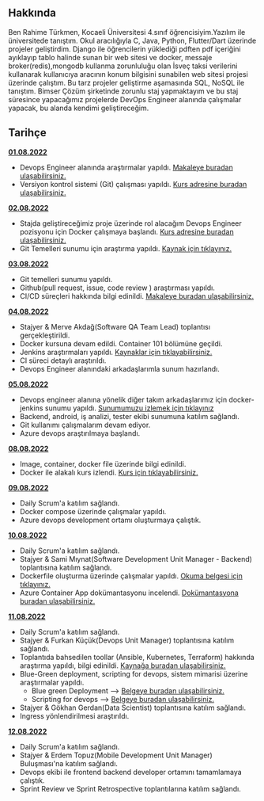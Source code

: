 ## Hakkında

Ben Rahime Türkmen, Kocaeli Üniversitesi 4.sınıf öğrencisiyim.Yazılım ile üniversitede tanıştım. Okul 
aracılığıyla C, Java, Python, Flutter/Dart üzerinde projeler geliştirdim. Django ile öğrencilerin yüklediği pdften pdf içeriğini ayıklayıp tablo halinde sunan bir web sitesi ve docker, messaje broker(redis),mongodb kullanma zorunluluğu olan İsveç taksi verilerini kullanarak kullanıcıya aracının konum bilgisini sunabilen web sitesi projesi üzerinde çalıştım. Bu tarz projeler geliştirme aşamasında SQL, NoSQL ile tanıştım. 
Bimser Çözüm şirketinde zorunlu staj yapmaktayım ve bu staj süresince yapacağımız projelerde DevOps Engineer alanında çalışmalar yapacak, bu alanda kendimi geliştireceğim.

## Tarihçe

[**01.08.2022**](https://github.com/bimser-intern/docs/issues/118)

- Devops Engineer alanında araştırmalar yapıldı. [Makaleye buradan ulaşabilirsiniz.](https://www.simplilearn.com/devops-engineer-job-description-article#devops_engineer_job_description)
- Versiyon kontrol sistemi (Git) çalışması yapıldı. [Kurs adresine buradan ulaşabilirsiniz.](https://www.btkakademi.gov.tr/portal/course/versiyon-kontrolleri-git-ve-github-19439)


[**02.08.2022**](https://github.com/bimser-intern/docs/issues/118)

- Stajda geliştireceğimiz proje üzerinde rol alacağım Devops Engineer pozisyonu için Docker çalışmaya başlandı. [Kurs adresine buradan ulaşabilirsiniz.](https://www.udemy.com/course/adan-zye-docker/)
- Git Temelleri sunumu için araştırma yapıldı. [Kaynak için tıklayınız.](https://app.patika.dev/moduller/frontend-web-gelistirme/git-bash-ile-git-temel-komutlari)


[**03.08.2022**](https://github.com/bimser-intern/docs/issues/118)

- Git temelleri sunumu yapıldı.
- Github(pull request, issue, code review ) araştırması yapıldı.
- CI/CD süreçleri hakkında bilgi edinildi. [Makaleye buradan ulaşabilirsiniz.](https://www.simplilearn.com/best-ci-cd-tools-article#continuous_integration_ci_and_continuous_delivery_cd_what_is_cicd)


[**04.08.2022**](https://github.com/bimser-intern/docs/issues/173)

- Stajyer & Merve Akdağ(Software QA Team Lead) toplantısı gerçekleştirildi.
- Docker kursuna devam edildi. Container 101 bölümüne geçildi.
- Jenkins araştırmaları yapıldı. [Kaynaklar için tıklayabilirsiniz.](https://kerteriz.net/jenkins-nedir-kurulumu-ve-ci-cd-surec-ornegi/)
- CI süreci detaylı araştırıldı.
- Devops Engineer alanındaki arkadaşlarımla sunum hazırlandı.


[**05.08.2022**](https://github.com/bimser-intern/docs/issues/173)

- Devops engineer alanına yönelik diğer takım arkadaşlarımız için docker-jenkins sunumu yapıldı. [Sunumumuzu izlemek için tıklayınız](https://www.youtube.com/watch?v=KSHBXY1gU8Q&t=1585s)
- Backend, android, iş analizi, tester ekibi sunumuna katılım sağlandı.
- Git kullanımı çalışmalarım devam ediyor.
- Azure devops araştırılmaya başlandı.


[**08.08.2022**](https://github.com/bimser-intern/docs/issues/207)

- Image, container, docker file üzerinde bilgi edinildi. 
- Docker ile alakalı kurs izlendi. [Kurs için tıklayabilirsiniz.](https://www.udemy.com/course/adan-zye-docker/)


[**09.08.2022**](https://github.com/bimser-intern/docs/issues/207)

- Daily Scrum'a katılım sağlandı.
- Docker compose üzerinde çalışmalar yapıldı. 
- Azure devops development ortamı oluşturmaya çalıştık. 


[**10.08.2022**](https://github.com/bimser-intern/docs/issues/252)

- Daily Scrum'a katılım sağlandı.
-  Stajyer & Sami Mıynat(Software Development Unit Manager - Backend) toplantısına katılım sağlandı.
- Dockerfile oluşturma üzerinde çalışmalar yapıldı. [Okuma belgesi için tıklayınız.](https://acokgungordu.medium.com/docker-serisi-dockerfile-olu%C5%9Fturma-a21dfcfdb2bc)
- Azure Container App dokümantasyonu incelendi. [Dokümantasyona buradan ulaşabilirsiniz.](https://docs.microsoft.com/en-us/azure/container-apps/get-started?tabs=bash)


[**11.08.2022**](https://github.com/bimser-intern/docs/issues/252)

- Daily Scrum'a katılım sağlandı.
- Stajyer & Furkan Küçük(Devops Unit Manager) toplantısına katılım sağlandı.
- Toplantıda bahsedilen toollar (Ansible, Kubernetes, Terraform) hakkında araştırma yapıldı, bilgi edinildi. [Kaynağa buradan ulaşabilirsiniz.](https://hackr.io/blog/top-devops-tools)
- Blue-Green deployment, scripting for devops, sistem mimarisi üzerine araştırmalar yapıldı. 
     - Blue green Deployment --> [Belgeye buradan ulaşabilirsiniz.](https://medium.com/devopsturkiye/blue-green-deployments-a-b-testing-ve-canary-releases-aras%C4%B1ndaki-fark-nedir-55e15f8d499c)
     - Scripting for devops -->  [Belgeye buradan ulaşabilirsiniz.](https://medium.com/kocsistem/azure-devops-i%C3%A7in-extension-nas%C4%B1l-yaz%C4%B1l%C4%B1r-a7ff708bd622)
- Stajyer & Gökhan Gerdan(Data Scientist) toplantısına katılım sağlandı. 
- Ingress yönlendirilmesi araştırıldı.


[**12.08.2022**](https://github.com/bimser-intern/docs/issues/292)

- Daily Scrum'a katılım sağlandı.
- Stajyer & Erdem Topuz(Mobile Development Unit Manager) Buluşması'na katılım sağlandı.
- Devops ekibi ile frontend backend developer ortamını tamamlamaya çalıştık.
- Sprint Review ve Sprint Retrospective toplantılarına katılım sağlandı.
